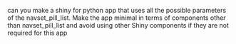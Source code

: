 can you make a shiny for python app that uses all the possible parameters of the navset_pill_list.
Make the app minimal in terms of components other than navset_pill_list and avoid using other Shiny components if they are not required for this app
